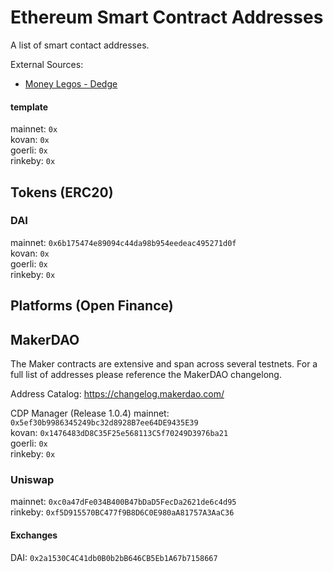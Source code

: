 # Ethereum Smart Contract Addresses
A list of smart contact addresses.

External Sources: 
- [Money Legos - Dedge](https://github.com/studydefi/dedge/tree/master/packages/money-legos)

#### template
mainnet: `0x` <br/>
kovan: `0x` <br/>
goerli: `0x` <br/>
rinkeby: `0x` <br/>

## Tokens (ERC20)

### DAI
mainnet: `0x6b175474e89094c44da98b954eedeac495271d0f` <br/>
kovan: `0x` <br/>
goerli: `0x` <br/>
rinkeby: `0x` <br/>

## Platforms (Open Finance)

## MakerDAO
The Maker contracts are extensive and span across several testnets. For a full list of addresses please reference the MakerDAO changelong.

Address Catalog: https://changelog.makerdao.com/ 

CDP Manager (Release 1.0.4)
mainnet: `0x5ef30b9986345249bc32d8928B7ee64DE9435E39` <br/>
kovan: `0x1476483dD8C35F25e568113C5f70249D3976ba21` <br/>
goerli: `0x` <br/>
rinkeby: `0x` <br/>

### Uniswap

mainnet: `0xc0a47dFe034B400B47bDaD5FecDa2621de6c4d95` <br/>
rinkeby: `0xf5D915570BC477f9B8D6C0E980aA81757A3AaC36` <br/>

#### Exchanges

DAI: `0x2a1530C4C41db0B0b2bB646CB5Eb1A67b7158667` <br/>
